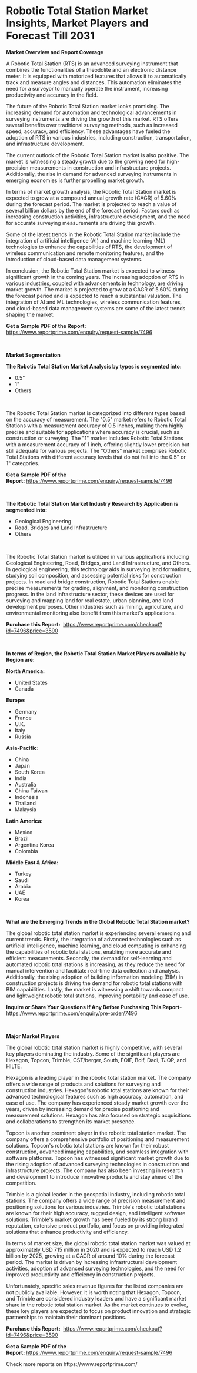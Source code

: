 <p><h1>Robotic Total Station Market Insights, Market Players and Forecast Till 2031</h1></p><p><strong>Market Overview and Report Coverage</strong></p>
<p><p>A Robotic Total Station (RTS) is an advanced surveying instrument that combines the functionalities of a theodolite and an electronic distance meter. It is equipped with motorized features that allows it to automatically track and measure angles and distances. This automation eliminates the need for a surveyor to manually operate the instrument, increasing productivity and accuracy in the field.</p><p>The future of the Robotic Total Station market looks promising. The increasing demand for automation and technological advancements in surveying instruments are driving the growth of this market. RTS offers several benefits over traditional surveying methods, such as increased speed, accuracy, and efficiency. These advantages have fueled the adoption of RTS in various industries, including construction, transportation, and infrastructure development.</p><p>The current outlook of the Robotic Total Station market is also positive. The market is witnessing a steady growth due to the growing need for high-precision measurements in construction and infrastructure projects. Additionally, the rise in demand for advanced surveying instruments in emerging economies is further propelling market growth.</p><p>In terms of market growth analysis, the Robotic Total Station market is expected to grow at a compound annual growth rate (CAGR) of 5.60% during the forecast period. The market is projected to reach a value of several billion dollars by the end of the forecast period. Factors such as increasing construction activities, infrastructure development, and the need for accurate surveying measurements are driving this growth.</p><p>Some of the latest trends in the Robotic Total Station market include the integration of artificial intelligence (AI) and machine learning (ML) technologies to enhance the capabilities of RTS, the development of wireless communication and remote monitoring features, and the introduction of cloud-based data management systems.</p><p>In conclusion, the Robotic Total Station market is expected to witness significant growth in the coming years. The increasing adoption of RTS in various industries, coupled with advancements in technology, are driving market growth. The market is projected to grow at a CAGR of 5.60% during the forecast period and is expected to reach a substantial valuation. The integration of AI and ML technologies, wireless communication features, and cloud-based data management systems are some of the latest trends shaping the market.</p></p>
<p><strong>Get a Sample PDF of the Report:</strong> <a href="https://www.reportprime.com/enquiry/request-sample/7496">https://www.reportprime.com/enquiry/request-sample/7496</a></p>
<p>&nbsp;</p>
<p><strong>Market Segmentation</strong></p>
<p><strong>The Robotic Total Station Market Analysis by types is segmented into:</strong></p>
<p><ul><li>0.5"</li><li>1"</li><li>Others</li></ul></p>
<p>&nbsp;</p>
<p><p>The Robotic Total Station market is categorized into different types based on the accuracy of measurement. The "0.5" market refers to Robotic Total Stations with a measurement accuracy of 0.5 inches, making them highly precise and suitable for applications where accuracy is crucial, such as construction or surveying. The "1" market includes Robotic Total Stations with a measurement accuracy of 1 inch, offering slightly lower precision but still adequate for various projects. The "Others" market comprises Robotic Total Stations with different accuracy levels that do not fall into the 0.5" or 1" categories.</p></p>
<p><strong>Get a Sample PDF of the Report:</strong>&nbsp;<a href="https://www.reportprime.com/enquiry/request-sample/7496">https://www.reportprime.com/enquiry/request-sample/7496</a></p>
<p>&nbsp;</p>
<p><strong>The Robotic Total Station Market Industry Research by Application is segmented into:</strong></p>
<p><ul><li>Geological Engineering</li><li>Road, Bridges and Land Infrastructure</li><li>Others</li></ul></p>
<p>&nbsp;</p>
<p><p>The Robotic Total Station market is utilized in various applications including Geological Engineering, Road, Bridges, and Land Infrastructure, and Others. In geological engineering, this technology aids in surveying land formations, studying soil composition, and assessing potential risks for construction projects. In road and bridge construction, Robotic Total Stations enable precise measurements for grading, alignment, and monitoring construction progress. In the land infrastructure sector, these devices are used for surveying and mapping land for real estate, urban planning, and land development purposes. Other industries such as mining, agriculture, and environmental monitoring also benefit from this market's applications.</p></p>
<p><strong>Purchase this Report:</strong>&nbsp; <a href="https://www.reportprime.com/checkout?id=7496&price=3590">https://www.reportprime.com/checkout?id=7496&price=3590</a></p>
<p>&nbsp;</p>
<p><strong>In terms of Region, the Robotic Total Station Market Players available by Region are:</strong></p>
<p>
    <p> <strong> North America: </strong>
        <ul>
            <li>United States</li>
            <li>Canada</li>
        </ul>
        </p> 
    <p> <strong> Europe: </strong>
        <ul>
            <li>Germany</li>
            <li>France</li>
            <li>U.K.</li>
            <li>Italy</li>
            <li>Russia</li>
        </ul>
        </p> 
    <p> <strong> Asia-Pacific: </strong>
        <ul>
            <li>China</li>
            <li>Japan</li>
            <li>South Korea</li>
            <li>India</li>
            <li>Australia</li>
            <li>China Taiwan</li>
            <li>Indonesia</li>
            <li>Thailand</li>
            <li>Malaysia</li>
        </ul>
        </p> 
    <p> <strong> Latin America: </strong>
        <ul>
            <li>Mexico</li>
            <li>Brazil</li>
            <li>Argentina Korea</li>
            <li>Colombia</li>
        </ul>
        </p> 
    <p> <strong> Middle East & Africa: </strong>
        <ul>
            <li>Turkey</li>
            <li>Saudi</li>
            <li>Arabia</li>
            <li>UAE</li>
            <li>Korea</li>
        </ul>
    </p>
    </p>
<p>&nbsp;</p>
<p><strong>What are the Emerging Trends in the Global Robotic Total Station market?</strong></p>
<p><p>The global robotic total station market is experiencing several emerging and current trends. Firstly, the integration of advanced technologies such as artificial intelligence, machine learning, and cloud computing is enhancing the capabilities of robotic total stations, enabling more accurate and efficient measurements. Secondly, the demand for self-learning and automated robotic total stations is increasing, as they reduce the need for manual intervention and facilitate real-time data collection and analysis. Additionally, the rising adoption of building information modeling (BIM) in construction projects is driving the demand for robotic total stations with BIM capabilities. Lastly, the market is witnessing a shift towards compact and lightweight robotic total stations, improving portability and ease of use.</p></p>
<p><strong>Inquire or Share Your Questions If Any Before Purchasing This Report</strong>- <a href="https://www.reportprime.com/enquiry/pre-order/7496">https://www.reportprime.com/enquiry/pre-order/7496</a></p>
<p>&nbsp;</p>
<p><strong>Major Market Players</strong></p>
<p><p>The global robotic total station market is highly competitive, with several key players dominating the industry. Some of the significant players are Hexagon, Topcon, Trimble, CST/berger, South, FOIF, Boif, Dadi, TJOP, and HILTE.</p><p>Hexagon is a leading player in the robotic total station market. The company offers a wide range of products and solutions for surveying and construction industries. Hexagon's robotic total stations are known for their advanced technological features such as high accuracy, automation, and ease of use. The company has experienced steady market growth over the years, driven by increasing demand for precise positioning and measurement solutions. Hexagon has also focused on strategic acquisitions and collaborations to strengthen its market presence.</p><p>Topcon is another prominent player in the robotic total station market. The company offers a comprehensive portfolio of positioning and measurement solutions. Topcon's robotic total stations are known for their robust construction, advanced imaging capabilities, and seamless integration with software platforms. Topcon has witnessed significant market growth due to the rising adoption of advanced surveying technologies in construction and infrastructure projects. The company has also been investing in research and development to introduce innovative products and stay ahead of the competition.</p><p>Trimble is a global leader in the geospatial industry, including robotic total stations. The company offers a wide range of precision measurement and positioning solutions for various industries. Trimble's robotic total stations are known for their high accuracy, rugged design, and intelligent software solutions. Trimble's market growth has been fueled by its strong brand reputation, extensive product portfolio, and focus on providing integrated solutions that enhance productivity and efficiency.</p><p>In terms of market size, the global robotic total station market was valued at approximately USD 715 million in 2020 and is expected to reach USD 1.2 billion by 2025, growing at a CAGR of around 10% during the forecast period. The market is driven by increasing infrastructural development activities, adoption of advanced surveying technologies, and the need for improved productivity and efficiency in construction projects.</p><p>Unfortunately, specific sales revenue figures for the listed companies are not publicly available. However, it is worth noting that Hexagon, Topcon, and Trimble are considered industry leaders and have a significant market share in the robotic total station market. As the market continues to evolve, these key players are expected to focus on product innovation and strategic partnerships to maintain their dominant positions.</p></p>
<p><strong>Purchase this Report:</strong>&nbsp;&nbsp;<a href="https://www.reportprime.com/checkout?id=7496&price=3590">https://www.reportprime.com/checkout?id=7496&price=3590</a></p>
<p></p>
<p><strong>Get a Sample PDF of the Report:</strong>&nbsp;<a href="https://www.reportprime.com/enquiry/request-sample/7496">https://www.reportprime.com/enquiry/request-sample/7496</a></p>
<p>Check more reports on https://www.reportprime.com/</p>